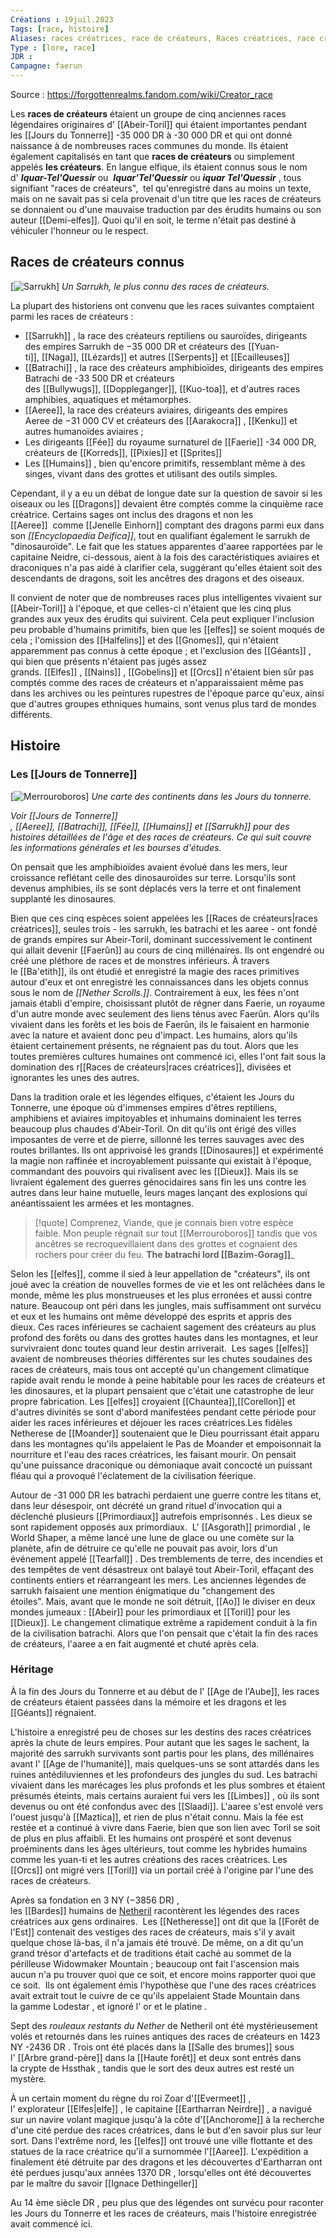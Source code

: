 ```yaml
---
Créations : 19juil.2023
Tags: [race, histoire]
Aliases: races créatrices, race de créateurs, Races créatrices, race créatrice, races créatrices
Type : [lore, race]
JDR : 
Campagne: faerun
---
```

Source : https://forgottenrealms.fandom.com/wiki/Creator_race

Les **races de créateurs** étaient un groupe de cinq anciennes races légendaires originaires d' [[Abeir-Toril]] qui étaient importantes pendant les [[Jours du Tonnerre]] -35 000 DR à -30 000 DR et qui ont donné naissance à de nombreuses races communes du monde. Ils étaient également capitalisés en tant que **races de créateurs** ou simplement appelés **les créateurs**. En langue elfique, ils étaient connus sous le nom d' _**Iquar-Tel'Quessir**_ ou  _**Iquar'Tel'Quessir**_ ou _**iquar Tel'Quessir**_ , tous signifiant "races de créateurs",  tel qu'enregistré dans au moins un texte, mais on ne savait pas si cela provenait d'un titre que les races de créateurs se donnaient ou d'une mauvaise traduction par des érudits humains ou son auteur [[Demi-elfes]].
Quoi qu'il en soit, le terme n'était pas destiné à véhiculer l'honneur ou le respect.

## Races de créateurs connus

[![Sarrukh](https://static.wikia.nocookie.net/forgottenrealms/images/e/eb/Sarrukh.jpg/revision/latest/scale-to-width-down/180?cb=20071102071933)]
_Un Sarrukh, le plus connu des races de créateurs._

La plupart des historiens ont convenu que les races suivantes comptaient parmi les races de créateurs :

- [[Sarrukh]] , la race des créateurs reptiliens ou sauroïdes, dirigeants des empires Sarrukh de −35 000 DR et créateurs des [[Yuan-ti]], [[Naga]], [[Lézards]] et autres [[Serpents]] et [[Ecailleuses]]
- [[Batrachi]] , la race des créateurs amphibioïdes, dirigeants des empires Batrachi de -33 500 DR et créateurs des [[Bullywugs]], [[Doppleganger]], [[Kuo-toa]], et d'autres races amphibies, aquatiques et métamorphes.
- [[Aeree]], la race des créateurs aviaires, dirigeants des empires Aeree de −31 000 CV et créateurs des [[Aarakocra]] , [[Kenku]] et autres humanoïdes aviaires ; 
- Les dirigeants [[Fée]] du royaume surnaturel de [[Faerie]] -34 000 DR, créateurs de [[Korreds]], [[Pixies]] et [[Sprites]]
- Les [[Humains]] , bien qu'encore primitifs, ressemblant même à des singes, vivant dans des grottes et utilisant des outils simples. 

Cependant, il y a eu un débat de longue date sur la question de savoir si les oiseaux ou les [[Dragons]] devaient être comptés comme la cinquième race créatrice. Certains sages ont inclus des dragons et non les [[Aeree]]  comme [[Jenelle Einhorn]] comptant des dragons parmi eux dans son _[[Encyclopaedia Deifica]]_, tout en qualifiant également le sarrukh de "dinosauroïde". Le fait que les statues apparentes d'aaree rapportées par le capitaine Neidre, ci-dessous, aient à la fois des caractéristiques aviaires et draconiques n'a pas aidé à clarifier cela, suggérant qu'elles étaient soit des descendants de dragons, soit les ancêtres des dragons et des oiseaux.

Il convient de noter que de nombreuses races plus intelligentes vivaient sur [[Abeir-Toril]] à l'époque, et que celles-ci n'étaient que les cinq plus grandes aux yeux des érudits qui suivirent. Cela peut expliquer l'inclusion peu probable d'humains primitifs, bien que les [[elfes]] se soient moqués de cela ; l'omission des [[Halfelins]] et des [[Gnomes]], qui n'étaient apparemment pas connus à cette époque ; et l'exclusion des [[Géants]] , qui bien que présents n'étaient pas jugés assez grands. [[Elfes]] , [[Nains]] , [[Gobelins]] et [[Orcs]] n'étaient bien sûr pas comptés comme des races de créateurs et n'apparaissaient même pas dans les archives ou les peintures rupestres de l'époque parce qu'eux, ainsi que d'autres groupes ethniques humains, sont venus plus tard de mondes différents. 

## Histoire

### Les [[Jours de Tonnerre]]
[![Merrouroboros](https://static.wikia.nocookie.net/forgottenrealms/images/5/57/Merrouroboros.jpg/revision/latest/scale-to-width-down/250?cb=20140315091744)]
_Une carte des continents dans les Jours du tonnerre._

_Voir [[Jours de Tonnerre]] , [[Aeree]], [[Batrachi]], [[Fée]], [[Humains]] et [[Sarrukh]] pour des histoires détaillées de l'âge et des races de créateurs. Ce qui suit couvre les informations générales et les bourses d'études._

On pensait que les amphibioïdes avaient évolué dans les mers, leur croissance reflétant celle des dinosauroïdes sur terre. Lorsqu'ils sont devenus amphibies, ils se sont déplacés vers la terre et ont finalement supplanté les dinosaures.

Bien que ces cinq espèces soient appelées les [[Races de créateurs|races créatrices]], seules trois - les sarrukh, les batrachi et les aaree - ont fondé de grands empires sur Abeir-Toril, dominant successivement le continent qui allait devenir [[Faerûn]] au cours de cinq millénaires. Ils ont engendré ou créé une pléthore de races et de monstres inférieurs. À travers le [[Ba'etith]], ils ont étudié et enregistré la magie des races primitives autour d'eux et ont enregistré les connaissances dans les objets connus sous le nom de _[[Nether Scrolls.]]_. Contrairement à eux, les fées n'ont jamais établi d'empire, choisissant plutôt de régner dans Faerie, un royaume d'un autre monde avec seulement des liens ténus avec Faerûn. Alors qu'ils vivaient dans les forêts et les bois de Faerûn, ils le faisaient en harmonie avec la nature et avaient donc peu d'impact. Les humains, alors qu'ils étaient certainement présents, ne régnaient pas du tout. Alors que les toutes premières cultures humaines ont commencé ici, elles l'ont fait sous la domination des r[[Races de créateurs|races créatrices]], divisées et ignorantes les unes des autres. 

Dans la tradition orale et les légendes elfiques, c'étaient les Jours du Tonnerre, une époque où d'immenses empires d'êtres reptiliens, amphibiens et aviaires impitoyables et inhumains dominaient les terres beaucoup plus chaudes d'Abeir-Toril. On dit qu'ils ont érigé des villes imposantes de verre et de pierre, sillonné les terres sauvages avec des routes brillantes. Ils ont apprivoisé les grands [[Dinosaures]] et expérimenté la magie non raffinée et incroyablement puissante qui existait à l'époque, commandant des pouvoirs qui rivalisent avec les [[Dieux]]. Mais ils se livraient également des guerres génocidaires sans fin les uns contre les autres dans leur haine mutuelle, leurs mages lançant des explosions qui anéantissaient les armées et les montagnes.

> [!quote] Comprenez, Viande, que je connais bien votre espèce faible. Mon peuple régnait sur tout [[Merrouroboros]] tandis que vos ancêtres se recroquevillaient dans des grottes et cognaient des rochers pour créer du feu.
**The batrachi lord [[Bazim-Gorag]]**_

Selon les [[elfes]], comme il sied à leur appellation de "créateurs", ils ont joué avec la création de nouvelles formes de vie et les ont relâchées dans le monde, même les plus monstrueuses et les plus erronées et aussi contre nature. Beaucoup ont péri dans les jungles, mais suffisamment ont survécu et eux et les humains ont même développé des esprits et appris des dieux. Ces races inférieures se cachaient sagement des créateurs au plus profond des forêts ou dans des grottes hautes dans les montagnes, et leur survivraient donc toutes quand leur destin arriverait. 
Les sages [[elfes]] avaient de nombreuses théories différentes sur les chutes soudaines des races de créateurs, mais tous ont accepté qu'un changement climatique rapide avait rendu le monde à peine habitable pour les races de créateurs et les dinosaures, et la plupart pensaient que c'était une catastrophe de leur propre fabrication. Les [[elfes]] croyaient [[Chauntea]],[[Corellon]] et d'autres divinités se sont d'abord manifestées pendant cette période pour aider les races inférieures et déjouer les races créatrices.Les fidèles Netherese de [[Moander]] soutenaient que le Dieu pourrissant était apparu dans les montagnes qu'ils appelaient le Pas de Moander et empoisonnait la nourriture et l'eau des races créatrices, les faisant mourir. On pensait qu'une puissance draconique ou démoniaque avait concocté un puissant fléau qui a provoqué l'éclatement de la civilisation féerique.

Autour de -31 000 DR les batrachi perdaient une guerre contre les titans et, dans leur désespoir, ont décrété un grand rituel d'invocation qui a déclenché plusieurs [[Primordiaux]] autrefois emprisonnés . Les dieux se sont rapidement opposés aux primordiaux.  L' [[Asgorath]] primordial , le World Shaper, a même lancé une lune de glace ou une comète sur la planète, afin de détruire ce qu'elle ne pouvait pas avoir, lors d'un événement appelé [[Tearfall]] . Des tremblements de terre, des incendies et des tempêtes de vent désastreux ont balayé tout Abeir-Toril, effaçant des continents entiers et réarrangeant les mers. Les anciennes légendes de sarrukh faisaient une mention énigmatique du "changement des étoiles". Mais, avant que le monde ne soit détruit, [[Ao]] le diviser en deux mondes jumeaux : [[Abeir]] pour les primordiaux et [[Toril]] pour les [[Dieux]]. Le changement climatique extrême a rapidement conduit à la fin de la civilisation batrachi. Alors que l'on pensait que c'était la fin des races de créateurs, l'aaree a en fait augmenté et chuté après cela. 

### Héritage

À la fin des Jours du Tonnerre et au début de l' [[Age de l'Aube]], les races de créateurs étaient passées dans la mémoire et les dragons et les [[Géants]] régnaient. 

L'histoire a enregistré peu de choses sur les destins des races créatrices après la chute de leurs empires. Pour autant que les sages le sachent, la majorité des sarrukh survivants sont partis pour les plans, des millénaires avant l' [[Age de l'humanité]], mais quelques-uns se sont attardés dans les ruines antédiluviennes et les profondeurs des jungles du sud. Les batrachi vivaient dans les marécages les plus profonds et les plus sombres et étaient présumés éteints, mais certains auraient fui vers les [[Limbes]] , où ils sont devenus ou ont été confondus avec des [[Slaadi]]. L'aaree s'est envolé vers l'ouest jusqu'à [[Maztica]], et rien de plus n'était connu. Mais la fée est restée et a continué à vivre dans Faerie, bien que son lien avec Toril se soit de plus en plus affaibli. Et les humains ont prospéré et sont devenus proéminents dans les âges ultérieurs, tout comme les hybrides humains comme les yuan-ti et les autres créations des races créatrices. Les [[Orcs]] ont migré vers [[Toril]] via un portail créé à l'origine par l'une des races de créateurs. 

Après sa fondation en 3 NY (−3856 DR) , les [[Bardes]] humains de [Netheril](https://forgottenrealms.fandom.com/wiki/Netheril "Nétheril") racontèrent les légendes des races créatrices aux gens ordinaires.  Les [[Netheresse]] ont dit que la [[Forêt de l'Est]] contenait des vestiges des races de créateurs, mais s'il y avait quelque chose là-bas, il n'a jamais été trouvé. De même, on a dit qu'un grand trésor d'artefacts et de traditions était caché au sommet de la périlleuse Widowmaker Mountain ; beaucoup ont fait l'ascension mais aucun n'a pu trouver quoi que ce soit, et encore moins rapporter quoi que ce soit.  Ils ont également émis l'hypothèse que l'une des races créatrices avait extrait tout le cuivre de ce qu'ils appelaient Stade Mountain dans la gamme Lodestar , et ignoré l' or et le platine .

Sept des _rouleaux restants du Nether_ de Netheril ont été mystérieusement volés et retournés dans les ruines antiques des races de créateurs en 1423 NY -2436 DR . Trois ont été placés dans la [[Salle des brumes]] sous l' [[Arbre grand-père]] dans la [[Haute forêt]] et deux sont entrés dans la crypte de Hssthak , tandis que le sort des deux autres est resté un mystère. 

À un certain moment du règne du roi Zoar d'[[Evermeet]] , l' explorateur [[Elfes|elfe]] , le capitaine [[Eartharran Neirdre]] , a navigué sur un navire volant magique jusqu'à la côte d'[[Anchorome]] à la recherche d'une cité perdue des races créatrices, dans le but d'en savoir plus sur leur sort. Dans l'extrême nord, les [[elfes]] ont trouvé une ville flottante et des statues de la race créatrice qu'il a surnommée l'[[Aaree]]. L'expédition a finalement été détruite par des dragons et les découvertes d'Eartharran ont été perdues jusqu'aux années 1370 DR , lorsqu'elles ont été découvertes par le maître du savoir [[Ignace Dethingeller]]

Au 14 ème siècle DR , peu plus que des légendes ont survécu pour raconter les Jours du Tonnerre et les races de créateurs, mais l'histoire enregistrée avait commencé ici.